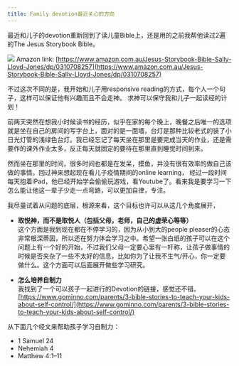 ```yaml
---
title: Family devotion最近关心的方向
---
```


最近和儿子的devotion重新回到了读儿童Bible上，还是用的之前我帮他读过2遍的The Jesus Storybook Bible。

![](https://images-na.ssl-images-amazon.com/images/I/51EV3frxRAL._SX409_BO1,204,203,200_.jpg)
Amazon link: [https://www.amazon.com.au/Jesus-Storybook-Bible-Sally-Lloyd-Jones/dp/0310708257](https://www.amazon.com.au/Jesus-Storybook-Bible-Sally-Lloyd-Jones/dp/0310708257)

不过这次不同的是，我开始和儿子用responsive reading的方式，每个人一个句子，这样可以保证他有兴趣而且不会走神。
求神可以保守我和儿子一起读经的计划！

前两天突然在想我小时候读书的经历，似乎在家的每个晚上，晚餐之后唯一的选项就是坐在自己的房间的写字台上，面对的是一面墙，台灯是那种比较老式的装了小日光灯管的浅绿色台灯。我已经忘记了每天坐在那里是要完成当天的作业，还是需要作的课外作业太多，反正每天就固定的要待在那里直到睡觉时间到来。

然而坐在那里的时间，很多时间也都是在发呆，摸鱼，并没有很有效率的做自己该做的事情。回过神来想起现在看儿子疫情期间的online learning， 经过一段时间每天抱着iPad，他已经开始学会偷偷玩游戏，看Youtube了。看来我是要学习一下怎么能让他这一辈子少走一点弯路，可以更加自律，专注。

我尽量试着从问题的底层，根源来看，这个目标也许可以从这几个角度展开，


* **取悦神，而不是取悦人（包括父母，老师，自己的虚荣心等等）**    
这个方面是我到现在都在不停学习的，因为从小到大的people pleaser的心态非常根深蒂固，所以还在努力体会学习之中。希望一张白纸的孩子可以在这个问题上有一个好的开始，不过我们父母一定要心里有一杆称，让孩子做事情的时候是否夹杂了一些不太好的信息，比如你为了让我不生气/开心，你一定要做什么。这个方面可以后面展开做些学习研究。  

* **怎么培养自制力**  
我找到了一个可以孩子一起进行的Devotion的链接，感觉还不错。
[https://www.gominno.com/parents/3-bible-stories-to-teach-your-kids-about-self-control/](https://www.gominno.com/parents/3-bible-stories-to-teach-your-kids-about-self-control/)

从下面几个经文来帮助孩子学习自制力：

* 1 Samuel 24
* Nehemiah 4
* Matthew 4:1–11
